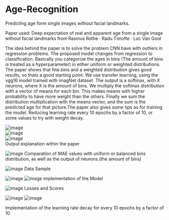 # Age-Recognition
Predicting age form single images without facial landmarks. 

Paper used: Deep expectation of real and apparent age from a single image
without facial landmarks from Rasmus Rothe · Radu Timofte · Luc Van Gool







The idea behind the paper is to solve the problem CNN have with outliers in regression problems. The proposed model changes from regression to classification.
Basically you categorize the ages in bins (The amount of bins is treated as a hyperparameter) in either uniform or weighted distributions. The paper shows that few bins and
a weighted distribution gives good results, so thats a good starting point. We use transfer learning, using the vgg16 model trained with imagNet dataset. The output is
a softmax, with X neurons, where X is the amount of bins. We multiply the softmax distribution with a vector of means for each bin. This makes means with higher probability to have more weight than the others. Finally we sum the distribution multiplication with the means vector, and the sum is the predicted age for that picture.The paper also gives some tips as for training the model. Reducing learning rate every 10 epochs by a factor of 10, or some values to try with weight decay.

![image](https://user-images.githubusercontent.com/70241561/139592716-4d0bbd5b-c9ca-4df2-a189-e9d3e195f59f.png)\
![image](https://user-images.githubusercontent.com/70241561/139592723-6366188e-0e9f-4487-a077-cd227030da9e.png)\
![image](https://user-images.githubusercontent.com/70241561/139592728-199218ee-4e24-4ca3-a4f6-eb0844511bcf.png)\
Output explanation within the paper


![image](https://user-images.githubusercontent.com/70241561/139592776-27562a68-01bc-406c-b1e5-34a1175aca5a.png)
Comparation of MAE values with uniform or balanced bins distribution, as well as the output of neurons.(the amount of bins)


![image](https://user-images.githubusercontent.com/70241561/139592841-830daf39-d917-4ff1-b910-6bc15fd784e7.png)
Data Sample



![image](https://user-images.githubusercontent.com/70241561/139592853-05a457c6-80dc-4d54-9bf9-77ff1c26cbf7.png)
![image](https://user-images.githubusercontent.com/70241561/139592863-c1cf9e31-59e8-41b2-b27e-17d984c4fe2c.png)
implementation of the Model



![image](https://user-images.githubusercontent.com/70241561/139592889-3413f504-e3c8-4747-8348-bd9ce9f0154f.png)
Losses and Scores




![image](https://user-images.githubusercontent.com/70241561/139592907-4b0db7c0-a68f-43c7-96eb-f9bac1fdf22e.png)
![image](https://user-images.githubusercontent.com/70241561/139592935-b96217f6-73bd-498a-b398-4c992dd02ac3.png)

Implementation of the learning rate decay for every 10 epochs by a factor of 10


